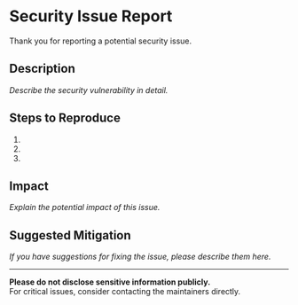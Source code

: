 # Security Issue Report

Thank you for reporting a potential security issue.

## Description

_Describe the security vulnerability in detail._

## Steps to Reproduce

1. 
2. 
3. 

## Impact

_Explain the potential impact of this issue._

## Suggested Mitigation

_If you have suggestions for fixing the issue, please describe them here._

---

**Please do not disclose sensitive information publicly.**  
For critical issues, consider contacting the maintainers directly.